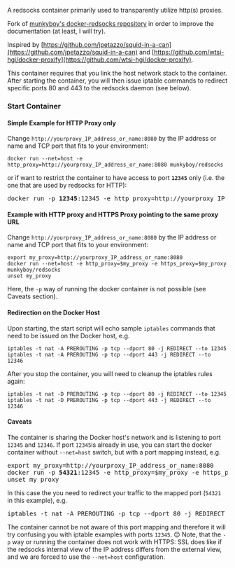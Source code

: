 A redsocks container primarily used to transparently utilize http(s) proxies.

Fork of [munkyboy's docker-redsocks repository](https://github.com/munkyboy/docker-redsocks) in order to improve the documentation (at least, I will try).

Inspired by [https://github.com/jpetazzo/squid-in-a-can](https://github.com/jpetazzo/squid-in-a-can) and
[https://github.com/wtsi-hgi/docker-proxify](https://github.com/wtsi-hgi/docker-proxify).

This container requires that you link the host network stack to the container.
After starting the container, you will then issue iptable commands to redirect
specific ports 80 and 443 to the redsocks daemon (see below).

### Start Container

#### Simple Example for HTTP Proxy only
Change `http://yourproxy_IP_address_or_name:8080` by the IP address or name and TCP port that fits to your environment:
```
docker run --net=host -e http_proxy=http://yourproxy_IP_address_or_name:8080 munkyboy/redsocks
```
or if want to restrict the container to have access to port **`12345`** only (i.e. the one that are used by redsocks for HTTP):
<pre>
docker run -p <b>12345</b>:12345 -e http_proxy=http://yourproxy_IP_address_or_name:8080 munkyboy/redsocks
</pre>
#### Example with HTTP proxy and HTTPS Proxy pointing to the same proxy URL
Change `http://yourproxy_IP_address_or_name:8080` by the IP address or name and TCP port that fits to your environment:
```
export my_proxy=http://yourproxy_IP_address_or_name:8080
docker run --net=host -e http_proxy=$my_proxy -e https_proxy=$my_proxy munkyboy/redsocks
unset my_proxy
```
Here, the `-p` way of running the docker container is not possible (see Caveats section).

#### Redirection on the Docker Host
Upon starting, the start script will echo sample `iptables` commands that need to be issued on the Docker host, e.g. 
```
iptables -t nat -A PREROUTING -p tcp --dport 80 -j REDIRECT --to 12345
iptables -t nat -A PREROUTING -p tcp --dport 443 -j REDIRECT --to 12346
```
After you stop the container, you will need to cleanup the iptables rules again:
```
iptables -t nat -D PREROUTING -p tcp --dport 80 -j REDIRECT --to 12345
iptables -t nat -D PREROUTING -p tcp --dport 443 -j REDIRECT --to 12346
```

#### Caveats
The container is sharing the Docker host's network and is listening to port `12345` and `12346`. If port `12345`is already in use, you can start the docker container without `--net=host` switch, but with a port mapping instead, e.g.
<pre>
export my_proxy=http://yourproxy_IP_address_or_name:8080
docker run -p <b>54321</b>:12345 -e http_proxy=$my_proxy -e https_proxy=$my_proxy munkyboy/redsocks
unset my_proxy
</pre>
In this case the you need to redirect your traffic to the mapped port (`54321` in this example), e.g. 
<pre>
iptables -t nat -A PREROUTING -p tcp --dport 80 -j REDIRECT --to <b>54321</b>
</pre>
The container cannot be not aware of this port mapping and therefore it will try confusing you with iptable examples with ports `12345`.
:blush:
Note, that the `-p` way or running the container does not work with HTTPS: SSL does like if the redsocks internal view of the IP address differs from the external view, and we are forced to use the `--net=host` configuration.


